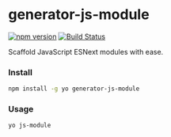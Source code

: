 # generator-js-module
[![npm version](https://img.shields.io/npm/v/generator-js-module.svg)](https://www.npmjs.com/package/generator-js-module)
[![Build Status](https://travis-ci.org/kvartborg/generator-js-module.svg?branch=master)](https://travis-ci.org/kvartborg/generator-js-module)

Scaffold JavaScript ESNext modules with ease.

### Install
```sh
npm install -g yo generator-js-module
```

### Usage
```sh
yo js-module
```
